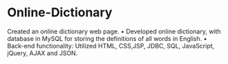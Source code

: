 # Online-Dictionary

Created an online dictionary web page.
•	Developed online dictionary, with database in MySQL for storing the definitions of all words in English.
•	Back-end functionality: Utilized HTML, CSS,JSP, JDBC, SQL, JavaScript, jQuery, AJAX and JSON.
